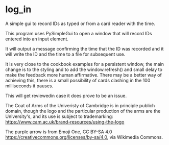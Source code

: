 # log_in
A simple gui to record IDs as typed or from a card reader with the time.

This program uses PySimpleGui to open a window that will record IDs entered into an input element.

It will output a message confirming the time that the ID was recorded and it will write the ID and the time to
a file for subsequent use.

It is very close to the cookbook examples for a persistent window, the main change is to the styling and 
to add the window.refresh() and small delay to make the feedback more human affirmative. There may be a
better way of achieving this, there is a small possibility of cards clashing in the 100 milliseconds it pauses.

This will get reviewedin case it does prove to be an issue.

The Coat of Arms of the Univeristy of Cambridge is in principle publich domain, though the logo and the particular
production of the arms are the University's, and its use is subject to trademarking:
https://www.cam.ac.uk/brand-resources/using-the-logo

The purple arrow is from Emoji One, CC BY-SA 4.0 <https://creativecommons.org/licenses/by-sa/4.0>, via Wikimedia Commons.
